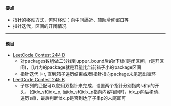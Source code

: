 #### 要点
* 指针的移动方式，何时移动：向中间逼近、辅助滑动窗口等
* 指针迭代，区间的开闭情况
---
#### 题目
* [LeetCode Contest 244 D](https://leetcode-cn.com/problems/minimum-space-wasted-from-packaging/)
    * 对packages数组做二分找到upper\_bound后的r下标(l是闭区间，r是开区间)，\[l,r)内的package就是容量比当前箱子小的package区间
    * 指针迭代 l=r, 直到箱子遍历结束或者l指针指向package末尾退出循环
* [LeetCode Contest 245 B](https://leetcode-cn.com/problems/maximum-number-of-removable-characters/)
    * 子序列的匹配可以使用双指针来完成，设置两个指针分别指向s和p的开头，如idx\_s和idx\_p, 当idx\_s和idx\_p指向内容相同时，idx\_p向后移动，遍历s串，最后判断idx\_p是否到达了子串p的末尾即可
